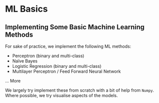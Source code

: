 # ML Basics
## Implementing Some Basic Machine Learning Methods

For sake of practice, we implement the following ML methods:

- Perceptron (binary and multi-class)
- Naïve Bayes
- Logistic Regression (binary and multi-class)
- Multilayer Perceptron / Feed Forward Neural Network

... More

We largely try implement these from scratch with a bit of help from `Numpy`. Where possible, we try visualise aspects of the models.